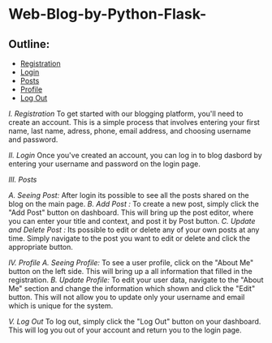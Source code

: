 # Web-Blog-by-Python-Flask-

## Outline:
* [Registration ](#Registration)
* [Login](#Login)
* [Posts](#Posts)
* [Profile](#Profile)
* [Log Out](#Log-Out)


*I. Registration* 
To get started with our blogging platform, you'll need to create an account. This is a simple process that involves entering your first name, last name, adress, phone, email address, and choosing username and password.


*II. Login*
Once you've created an account, you can log in to blog dasbord by entering your username and password on the login page. 

*III. Posts*

*A. Seeing Post:* After login its possible to see all the posts shared on the blog on the main page.
*B. Add Post :* To create a new post, simply click the "Add Post" button on dashboard. This will bring up the post editor, where you can enter your title and context, and post it by Post button.
*C. Update and Delete Post :* Its possible to  edit or delete any of your own posts at any time. Simply navigate to the post you want to edit or delete and click the appropriate button.

*IV. Profile*
*A. Seeing Profile:* To see a user profile, click on the "About Me" button on the left side. This will bring up a all information that filled in the registration.
*B. Update Profile:* To edit your user data, navigate to the "About Me" section and change the information which shown and click the "Edit" button. This will not allow you to update only your username and email which is unique for the system.

*V. Log Out*
To log out, simply click the "Log Out" button on your dashboard. This will log you out of your account and return you to the login page.
